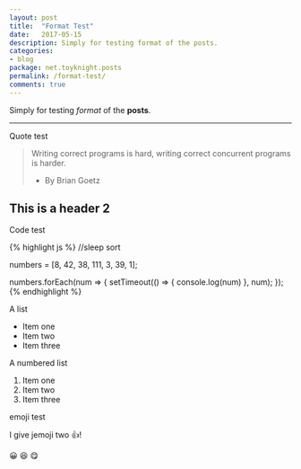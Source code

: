 ```yaml
---
layout: post
title:  "Format Test"
date:   2017-05-15
description: Simply for testing format of the posts.
categories:
- blog
package: net.toyknight.posts
permalink: /format-test/
comments: true
---
```


Simply for testing *format* of the **posts**.

___

Quote test

> Writing correct programs is hard, writing correct concurrent programs is harder.
> - By Brian Goetz

## This is a header 2

Code test

{% highlight js %}
//sleep sort

numbers = [8, 42, 38, 111, 3, 39, 1];

numbers.forEach(num => {
    setTimeout(() => { console.log(num) }, num);
});
{% endhighlight %}

A list

- Item one
- Item two
- Item three

A numbered list

1. Item one
2. Item two
3. Item three

emoji test

I give jemoji two :+1:!

:grinning: :satisfied: :yum:
